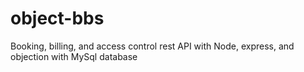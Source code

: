 # object-bbs

Booking, billing, and access control rest API with Node, express, and objection with MySql database
